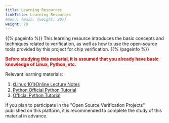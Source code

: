 ```yaml
---
title: Learning Resources
linkTitle: Learning Resources
#menu: {main: {weight: 20}}
weight: 20
---
```


{{% pageinfo %}}
This learning resource introduces the basic concepts and techniques related to verification, as well as how to use the open-source tools provided by this project for chip verification.
{{% /pageinfo %}}


**<span style="color:red;">Before studying this material, it is assumed that you already have basic knowledge of Linux, Python, etc.</span>**


Relevant learning materials:

1. <a href="https://101.ustclug.org/" target="_blank">《Linux 101》Online Lecture Notes</a>
1. <a href="https://docs.python.org/3/tutorial/index.html" target="_blank">Python Official Python Tutorial</a>
1. <a href="https://www.javatpoint.com/git" target="_blank">Official Python Tutorial</a>


If you plan to participate in the "Open Source Verification Projects" published on this platform, it is recommended to complete the study of this material in advance.
